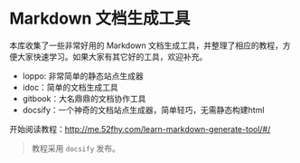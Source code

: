 ﻿# Markdown 文档生成工具

本库收集了一些非常好用的 Markdown 文档生成工具，并整理了相应的教程，方便大家快速学习。如果大家有其它好的工具，欢迎补充。

- loppo: 非常简单的静态站点生成器
- idoc：简单的文档生成工具
- gitbook：大名鼎鼎的文档协作工具
- docsify：一个神奇的文档站点生成器，简单轻巧，无需静态构建html

开始阅读教程：http://me.52fhy.com/learn-markdown-generate-tool/#/

> 教程采用 `docsify` 发布。